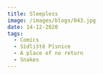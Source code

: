 ```yaml
---
title: Sleepless
image: /images/blogs/043.jpg
date: 14-12-2020
tags:
  - Comics
  - Sídliště Písnice
  - A place of no return
  - Snakes
---
```

